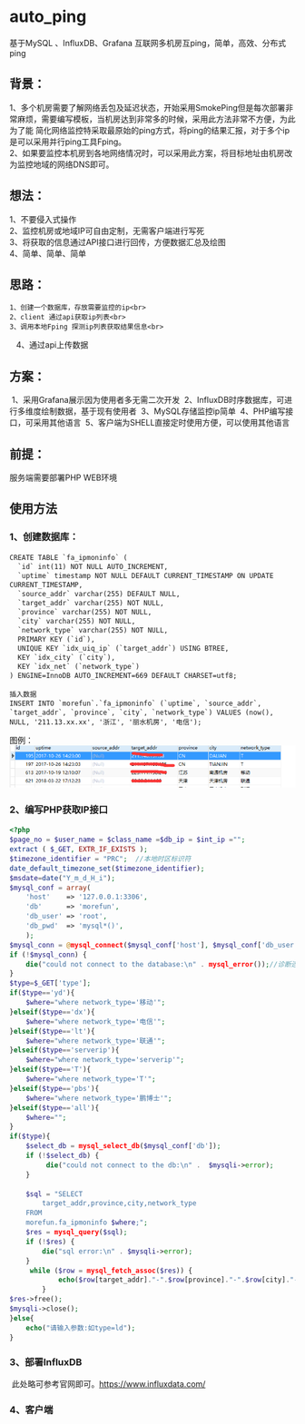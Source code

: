 # auto_ping
基于MySQL 、InfluxDB、Grafana 互联网多机房互ping，简单，高效、分布式ping

## 背景：
  1、多个机房需要了解网络丢包及延迟状态，开始采用SmokePing但是每次部署非常麻烦，需要编写模板，当机房达到非常多的时候，采用此方法非常不方便，为此为了能
简化网络监控特采取最原始的ping方式，将ping的结果汇报，对于多个ip是可以采用并行ping工具Fping。<br>
  2、如果要监控本机房到各地网络情况时，可以采用此方案，将目标地址由机房改为监控地域的网络DNS即可。<br>
  
## 想法：
  1、不要侵入式操作<br>
  2、监控机房或地域IP可自由定制，无需客户端进行写死<br>
  3、将获取的信息通过API接口进行回传，方便数据汇总及绘图<br>
  4、简单、简单、简单<br>
  
## 思路：
    1、创建一个数据库，存放需要监控的ip<br>
    2、client 通过api获取ip列表<br>
    3、调用本地Fping 探测ip列表获取结果信息<br>
    4、通过api上传数据<br>
## 方案：
  1、采用Grafana展示因为使用者多无需二次开发
  2、InfluxDB时序数据库，可进行多维度绘制数据，基于现有使用者
  3、MySQL存储监控ip简单
  4、PHP编写接口，可采用其他语言
  5、客户端为SHELL直接定时使用方便，可以使用其他语言

## 前提：
  服务端需要部署PHP WEB环境

## 使用方法

### 1、创建数据库：
``` MySQL
CREATE TABLE `fa_ipmoninfo` (
  `id` int(11) NOT NULL AUTO_INCREMENT,
  `uptime` timestamp NOT NULL DEFAULT CURRENT_TIMESTAMP ON UPDATE CURRENT_TIMESTAMP,
  `source_addr` varchar(255) DEFAULT NULL,
  `target_addr` varchar(255) NOT NULL,
  `province` varchar(255) NOT NULL,
  `city` varchar(255) NOT NULL,
  `network_type` varchar(255) NOT NULL,
  PRIMARY KEY (`id`),
  UNIQUE KEY `idx_uiq_ip` (`target_addr`) USING BTREE,
  KEY `idx_city` (`city`),
  KEY `idx_net` (`network_type`)
) ENGINE=InnoDB AUTO_INCREMENT=669 DEFAULT CHARSET=utf8;

插入数据
INSERT INTO `morefun`.`fa_ipmoninfo` (`uptime`, `source_addr`, `target_addr`, `province`, `city`, `network_type`) VALUES (now(), NULL, '211.13.xx.xx', '浙江', '丽水机房', '电信');

```
图例：
![ip数据信息](https://github.com/kevin6386/auto_ping/blob/master/ip%E6%95%B0%E6%8D%AE%E4%BF%A1%E6%81%AF.png)

### 2、编写PHP获取IP接口
```PHP
<?php
$page_no = $user_name = $class_name =$db_ip = $int_ip ="";
extract ( $_GET, EXTR_IF_EXISTS );
$timezone_identifier = "PRC";  //本地时区标识符
date_default_timezone_set($timezone_identifier);
$msdate=date("Y_m_d_H_i");
$mysql_conf = array(
    'host'    => '127.0.0.1:3306', 
    'db'      => 'morefun', 
    'db_user' => 'root', 
    'db_pwd'  => 'mysql*()', 
    );
$mysql_conn = @mysql_connect($mysql_conf['host'], $mysql_conf['db_user'], $mysql_conf['db_pwd']);
if (!$mysql_conn) {
    die("could not connect to the database:\n" . mysql_error());//诊断连接错误
}
$type=$_GET['type'];
if($type=='yd'){
	$where="where network_type='移动'";
}elseif($type=='dx'){
	$where="where network_type='电信'";
}elseif($type=='lt'){
	$where="where network_type='联通'";
}elseif($type=='serverip'){
	$where="where network_type='serverip'";
}elseif($type=='T'){
	$where="where network_type='T'";
}elseif($type=='pbs'){
	$where="where network_type='鹏博士'";
}elseif($type=='all'){
	$where="";
}
if($type){
	$select_db = mysql_select_db($mysql_conf['db']);
	if (!$select_db) {
		 die("could not connect to the db:\n" .  $mysqli->error);
	}
	
	$sql = "SELECT
		target_addr,province,city,network_type
	FROM
	morefun.fa_ipmoninfo $where;";
	$res = mysql_query($sql);
	if (!$res) {
		die("sql error:\n" . $mysqli->error);
	}
	 while ($row = mysql_fetch_assoc($res)) {
			echo($row[target_addr]."-".$row[province]."-".$row[city]."-".$row[network_type])."\n\r";
		}
$res->free();
$mysqli->close();
}else{
	echo("请输入参数:如type=ld");
}
```
### 3、部署InfluxDB
  此处略可参考官网即可。https://www.influxdata.com/

### 4、客户端
  
